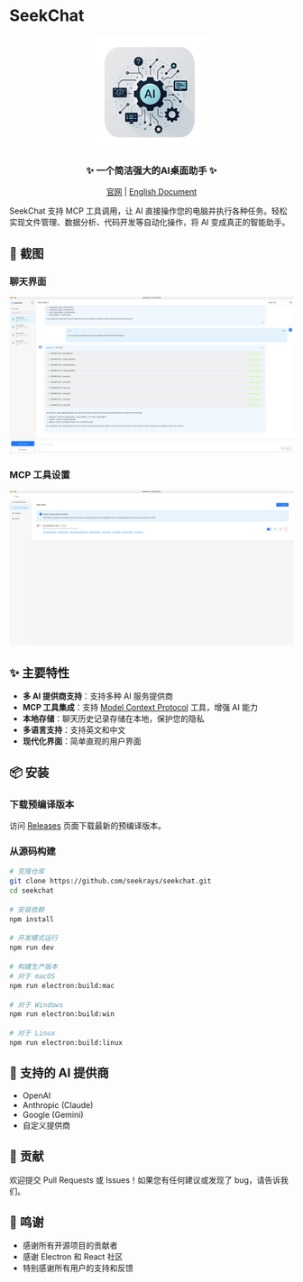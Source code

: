 # SeekChat
<div align="center">
  <img src="public/assets/logo/logo.png" alt="SeekChat Logo" width="200" />
  <h3>✨ 一个简洁强大的AI桌面助手 ✨</h3>
  <p>
    <a href="https://www.seekrays.com/chat" target="_blank">官网</a> |
    <a href="README.md">English Document</a>
  </p>
</div>

SeekChat 支持 MCP 工具调用，让 AI 直接操作您的电脑并执行各种任务。轻松实现文件管理、数据分析、代码开发等自动化操作，将 AI 变成真正的智能助手。

## 🌠 截图

### 聊天界面
![聊天界面](docs/screenshot/screenshot-chat.png)

### MCP 工具设置
![MCP 工具设置](docs/screenshot/screenshot-setting-mcp.png)

## ✨ 主要特性

- **多 AI 提供商支持**：支持多种 AI 服务提供商
- **MCP 工具集成**：支持 [Model Context Protocol](https://github.com/mccpros/model-context-protocol) 工具，增强 AI 能力
- **本地存储**：聊天历史记录存储在本地，保护您的隐私
- **多语言支持**：支持英文和中文
- **现代化界面**：简单直观的用户界面


## 📦 安装

### 下载预编译版本

访问 [Releases](https://github.com/seekrays/seekchat/releases) 页面下载最新的预编译版本。


### 从源码构建

```bash
# 克隆仓库
git clone https://github.com/seekrays/seekchat.git
cd seekchat

# 安装依赖
npm install

# 开发模式运行
npm run dev

# 构建生产版本
# 对于 macOS
npm run electron:build:mac

# 对于 Windows
npm run electron:build:win

# 对于 Linux
npm run electron:build:linux
```

## 🔌 支持的 AI 提供商

- OpenAI
- Anthropic (Claude)
- Google (Gemini)
- 自定义提供商

## 🤝 贡献

欢迎提交 Pull Requests 或 Issues！如果您有任何建议或发现了 bug，请告诉我们。

## 🙏 鸣谢

- 感谢所有开源项目的贡献者
- 感谢 Electron 和 React 社区
- 特别感谢所有用户的支持和反馈



